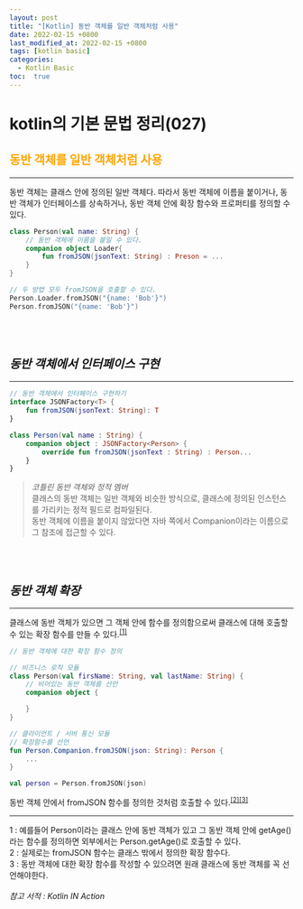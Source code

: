 ```yaml
---
layout: post
title: "[Kotlin] 동반 객체를 일반 객체처럼 사용"
date: 2022-02-15 +0800
last_modified_at: 2022-02-15 +0800
tags: [kotlin basic]
categories:
  - Kotlin Basic
toc:  true
---
```


# kotlin의 기본 문법 정리(027) 

## <span style="color:orange">동반 객체를 일반 객체처럼 사용</span>  
---

동반 객체는 클래스 안에 정의된 일반 객체다. 따라서 동반 객체에 이름을 붙이거나, 동반 객체가 인터페이스를 상속하거나, 동반 객체 안에 확장 함수와 프로퍼티를 정의할 수 있다.<br>

```kotlin
class Person(val name: String) {
    // 동반 객체에 이름을 붙일 수 있다.
    companion object Loader{
        fun fromJSON(jsonText: String) : Preson = ...
    }
}

// 두 방법 모두 fromJSON을 호출할 수 있다.
Person.Loader.fromJSON("{name: 'Bob'}")
Person.fromJSON("{name: 'Bob'}")
```
<br>
<br>

*<h2>동반 객체에서 인터페이스 구현</h2>*

---
```kotlin
// 동반 객체에서 인터페이스 구현하기
interface JSONFactory<T> {
    fun fromJSON(jsonText: String): T
}

class Person(val name : String) {
    companion object : JSONFactory<Person> {
        override fun fromJSON(jsonText : String) : Person...
    }
}
```

> _코틀린 동반 객체와 정적 멤버_<br>
> 클래스의 동반 객체는 일반 객체와 비슷한 방식으로, 클래스에 정의된 인스턴스를 가리키는 정적 필드로 컴파일된다.<br>
> 동반 객체에 이름을 붙이지 않았다면 자바 쪽에서 Companion이라는 이름으로 그 참조에 접근할 수 있다.<br>

<br>
<br>

*<h2>동반 객체 확장</h2>*

---
클래스에 동반 객체가 있으면 그 객체 안에 함수를 정의함으로써 클래스에 대해 호출할 수 있는 확장 함수를 만들 수 있다.<sup>[[1]](#footnote_1)</sup><br>

```kotlin
// 동반 객체에 대한 확장 함수 정의

// 비즈니스 로직 모듈
class Person(val firsName: String, val lastName: String) {
    // 비어있는 동반 객체를 선언
    companion object {

    }
}

// 클라이언트 / 서버 통신 모듈
// 확장함수를 선언
fun Person.Companion.fromJSON(json: String): Person {
    ...
}

val person = Person.fromJSON(json)
```

동반 객체 안에서 fromJSON 함수를 정의한 것처럼 호출할 수 있다.<sup>[[2]](#footnote_2)</sup><sup>[[3]](#footnote_3)</sup><br>

---

<a name="footnote_1">1</a> : 예를들어 Person이라는 클래스 안에 동반 객체가 있고 그 동반 객체 안에 getAge()라는 함수를 정의하면 외부에서는 Person.getAge()로 호출할 수 있다.<br>
<a name="footnote_2">2</a> : 실제로는 fromJSON 함수는 클래스 밖에서 정의한 확장 함수다.<br>
<a name="footnote_3">3</a> : 동반 객체에 대한 확장 함수를 작성할 수 있으려면 원래 클래스에 동반 객체를 꼭 선언해야한다.<br>
<br>
*참고 서적 : Kotlin IN Action*